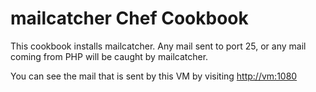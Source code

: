 mailcatcher Chef Cookbook
=========================

This cookbook installs mailcatcher.  Any mail sent to port 25, or any mail coming
from PHP will be caught by mailcatcher.

You can see the mail that is sent by this VM by visiting [http://vm:1080](http://vm:1080)
